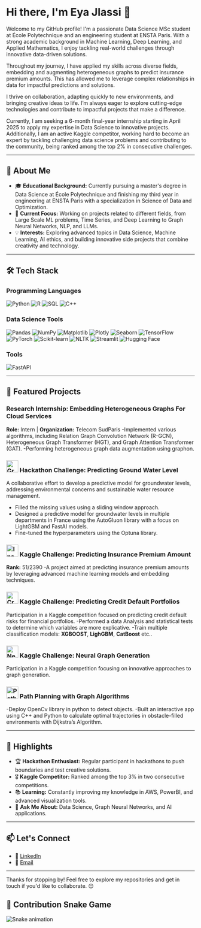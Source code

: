 # Hi there, I'm Eya Jlassi 👋

Welcome to my GitHub profile! I'm a passionate Data Science MSc student at École Polytechnique and an engineering student at ENSTA Paris. With a strong academic background in Machine Learning, Deep Learning, and Applied Mathematics, I enjoy tackling real-world challenges through innovative data-driven solutions.

Throughout my journey, I have applied my skills across diverse fields, embedding and augmenting heterogeneous graphs to predict insurance premium amounts. This has allowed me to leverage complex relationships in data for impactful predictions and solutions.

I thrive on collaboration, adapting quickly to new environments, and bringing creative ideas to life. I’m always eager to explore cutting-edge technologies and contribute to impactful projects that make a difference.

Currently, I am seeking a 6-month final-year internship starting in April 2025 to apply my expertise in Data Science to innovative projects. Additionally, I am an active Kaggle competitor, working hard to become an expert by tackling challenging data science problems and contributing to the community, being ranked among the top 2% in consecutive challenges.

---

## 🚀 About Me

- 🎓 **Educational Background:** Currently pursuing a master's degree in Data Science at École Polytechnique and finishing my third year in engineering at ENSTA Paris with a specialization in Science of Data and Optimization.
- 🌟 **Current Focus:** Working on projects related to different fields, from Large Scale ML problems, Time Series, and Deep Learning to Graph Neural Networks, NLP, and LLMs.
- 💡 **Interests:** Exploring advanced topics in Data Science, Machine Learning, AI ethics, and building innovative side projects that combine creativity and technology.

---

## 🛠️ Tech Stack

### Programming Languages
![Python](https://img.shields.io/badge/-Python-3776AB?style=flat&logo=python&logoColor=white) ![R](https://img.shields.io/badge/-R-276DC3?style=flat&logo=r&logoColor=white) ![SQL](https://img.shields.io/badge/-SQL-4479A1?style=flat&logo=postgresql&logoColor=white) ![C++](https://img.shields.io/badge/-C++-00599C?style=flat&logo=c%2B%2B&logoColor=white)

### Data Science Tools
![Pandas](https://img.shields.io/badge/-Pandas-150458?style=flat&logo=pandas&logoColor=white) ![NumPy](https://img.shields.io/badge/-NumPy-013243?style=flat&logo=numpy&logoColor=white) ![Matplotlib](https://img.shields.io/badge/-Matplotlib-004C99?style=flat&logo=matplotlib&logoColor=white) ![Plotly](https://img.shields.io/badge/-Plotly-3F4F75?style=flat&logo=plotly&logoColor=white) ![Seaborn](https://img.shields.io/badge/-Seaborn-117733?style=flat&logo=seaborn&logoColor=white) ![TensorFlow](https://img.shields.io/badge/-TensorFlow-FF6F00?style=flat&logo=tensorflow&logoColor=white) ![PyTorch](https://img.shields.io/badge/-PyTorch-EE4C2C?style=flat&logo=pytorch&logoColor=white) ![Scikit-learn](https://img.shields.io/badge/-Scikit--Learn-F7931E?style=flat&logo=scikit-learn&logoColor=white) ![NLTK](https://img.shields.io/badge/-NLTK-32A350?style=flat&logo=nltk&logoColor=white) ![Streamlit](https://img.shields.io/badge/-Streamlit-FF4B4B?style=flat&logo=streamlit&logoColor=white) ![Hugging Face](https://img.shields.io/badge/-Hugging%20Face-FFC83D?style=flat&logo=huggingface&logoColor=white)

### Tools
 ![FastAPI](https://img.shields.io/badge/-FastAPI-009688?style=flat&logo=fastapi&logoColor=white)

---


## 📂 Featured Projects

###  Research Internship: Embedding Heterogeneous Graphs For Cloud Services
**Role:** Intern | **Organization:** Telecom SudParis
-Implemented various algorithms, including Relation Graph Convolution Network (R-GCN), Heterogeneous Graph Transformer (HGT), and Graph Attention Transformer (GAT).
-Performing heterogeneous graph data augmentation using graphon.

### <img src="https://github.com/user-attachments/assets/dabd8c71-5706-470b-92c4-1d87fc9ca820" alt="Groundwater Level Icon" width="32" height="32" /> Hackathon Challenge: Predicting Ground Water Level

A collaborative effort to develop a predictive model for groundwater levels, addressing environmental concerns and sustainable water resource management.
- Filled the missing values using a sliding window approach.
- Designed a predictive model for groundwater levels in multiple departments in France using the AutoGluon library with a focus on LightGBM and FastAI models.
- Fine-tuned the hyperparameters using the Optuna library.


### <img src="https://github.com/user-attachments/assets/fa4b0055-0b44-418c-80d4-ecbc0ef02c14" alt="Insurance Premium Icon" width="32" height="32" /> Kaggle Challenge: Predicting Insurance Premium Amount
**Rank:** 51/2390
-A project aimed at predicting insurance premium amounts by leveraging advanced machine learning models and embedding techniques.

### <img src="https://github.com/user-attachments/assets/3782400e-16b5-479a-8447-91aaad9819d0" alt="Credit Default Portfolio Icon" width="32" height="32" /> Kaggle Challenge: Predicting Credit Default Portfolios
Participation in a Kaggle competition focused on predicting credit default risks for financial portfolios.
-Performed a data Analysis and statistical tests to determine which variables are more explicative.
-Train multiple classification models: **XGBOOST**, **LighGBM**, **CatBoost** etc..

### <img src="https://github.com/user-attachments/assets/fbc920e1-2447-4cd7-896f-6c3f59c5a1e6" alt="Neural Graph Icon" width="32" height="32" /> Kaggle Challenge: Neural Graph Generation
Participation in a Kaggle competition focusing on innovative approaches to graph generation.

### <img src="https://github.com/user-attachments/assets/d74d88bd-1eee-4a8f-80df-3fc0da2901a9" alt="Path Planning Icon" width="32" height="32" /> Path Planning with Graph Algorithms
-Deploy OpenCv library in python to detect objects.
-Built an interactive app using C++ and Python to calculate optimal trajectories in obstacle-filled environments with Dijkstra’s Algorithm.

---


## 🌟 Highlights

- 🏆 **Hackathon Enthusiast:** Regular participant in hackathons to push boundaries and test creative solutions.
- 🎖️ **Kaggle Competitor:** Ranked among the top 3% in two consecutive competitions.
- 📚 **Learning:** Constantly improving my knowledge in AWS, PowerBI, and advanced visualization tools.
- 💬 **Ask Me About:** Data Science, Graph Neural Networks, and AI applications.

---

## 📫 Let's Connect

- 💼 [LinkedIn](https://www.linkedin.com/in/eya-jlassi-a0babb216/)
- 📧 [Email](mailto:eyajlassi2306@gmail.com)

---

Thanks for stopping by! Feel free to explore my repositories and get in touch if you'd like to collaborate. 😊

## 🐍 Contribution Snake Game

![Snake animation](https://github.com/EyaJlassi/EyaJlassi/blob/output/snake.svg)



